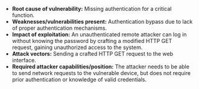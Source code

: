 - **Root cause of vulnerability:** Missing authentication for a critical function.
- **Weaknesses/vulnerabilities present:** Authentication bypass due to lack of proper authentication mechanisms.
- **Impact of exploitation:** An unauthenticated remote attacker can log in without knowing the password by crafting a modified HTTP GET request, gaining unauthorized access to the system.
- **Attack vectors:** Sending a crafted HTTP GET request to the web interface.
- **Required attacker capabilities/position:** The attacker needs to be able to send network requests to the vulnerable device, but does not require prior authentication or knowledge of valid credentials.